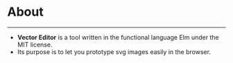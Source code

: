 # About
***
* **Vector Editor**  is a tool written in the functional language Elm under the MIT license.
* Its purpose is to let you prototype svg images easily in the browser.
